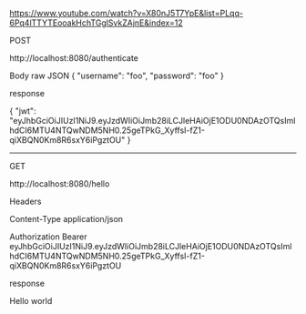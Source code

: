 https://www.youtube.com/watch?v=X80nJ5T7YpE&list=PLqq-6Pq4lTTYTEooakHchTGglSvkZAjnE&index=12

POST 

http://localhost:8080/authenticate

Body raw JSON 
{
	"username": "foo",
	"password": "foo"
}

response 

{
  "jwt": "eyJhbGciOiJIUzI1NiJ9.eyJzdWIiOiJmb28iLCJleHAiOjE1ODU0NDAzOTQsImlhdCI6MTU4NTQwNDM5NH0.25geTPkG_XyffsI-fZ1-qiXBQN0Km8R6sxY6iPgztOU"
}

---------------------------

GET 

http://localhost:8080/hello

Headers 

Content-Type application/json

Authorization Bearer  eyJhbGciOiJIUzI1NiJ9.eyJzdWIiOiJmb28iLCJleHAiOjE1ODU0NDAzOTQsImlhdCI6MTU4NTQwNDM5NH0.25geTPkG_XyffsI-fZ1-qiXBQN0Km8R6sxY6iPgztOU

response

Hello world
